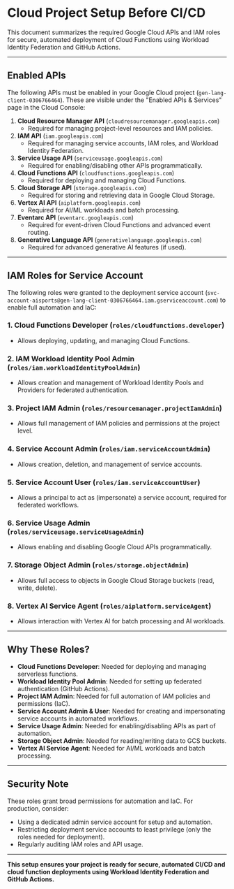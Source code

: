 # Cloud Project Setup Before CI/CD

This document summarizes the required Google Cloud APIs and IAM roles for secure, automated deployment of Cloud Functions using Workload Identity Federation and GitHub Actions.

---

## Enabled APIs

The following APIs must be enabled in your Google Cloud project (`gen-lang-client-0306766464`). These are visible under the "Enabled APIs & Services" page in the Cloud Console:

1. **Cloud Resource Manager API** (`cloudresourcemanager.googleapis.com`)
   - Required for managing project-level resources and IAM policies.
2. **IAM API** (`iam.googleapis.com`)
   - Required for managing service accounts, IAM roles, and Workload Identity Federation.
3. **Service Usage API** (`serviceusage.googleapis.com`)
   - Required for enabling/disabling other APIs programmatically.
4. **Cloud Functions API** (`cloudfunctions.googleapis.com`)
   - Required for deploying and managing Cloud Functions.
5. **Cloud Storage API** (`storage.googleapis.com`)
   - Required for storing and retrieving data in Google Cloud Storage.
6. **Vertex AI API** (`aiplatform.googleapis.com`)
   - Required for AI/ML workloads and batch processing.
7. **Eventarc API** (`eventarc.googleapis.com`)
   - Required for event-driven Cloud Functions and advanced event routing.
8. **Generative Language API** (`generativelanguage.googleapis.com`)
   - Required for advanced generative AI features (if used).

---

## IAM Roles for Service Account

The following roles were granted to the deployment service account (`svc-account-aisports@gen-lang-client-0306766464.iam.gserviceaccount.com`) to enable full automation and IaC:

### 1. **Cloud Functions Developer** (`roles/cloudfunctions.developer`)
- Allows deploying, updating, and managing Cloud Functions.

### 2. **IAM Workload Identity Pool Admin** (`roles/iam.workloadIdentityPoolAdmin`)
- Allows creation and management of Workload Identity Pools and Providers for federated authentication.

### 3. **Project IAM Admin** (`roles/resourcemanager.projectIamAdmin`)
- Allows full management of IAM policies and permissions at the project level.

### 4. **Service Account Admin** (`roles/iam.serviceAccountAdmin`)
- Allows creation, deletion, and management of service accounts.

### 5. **Service Account User** (`roles/iam.serviceAccountUser`)
- Allows a principal to act as (impersonate) a service account, required for federated workflows.

### 6. **Service Usage Admin** (`roles/serviceusage.serviceUsageAdmin`)
- Allows enabling and disabling Google Cloud APIs programmatically.

### 7. **Storage Object Admin** (`roles/storage.objectAdmin`)
- Allows full access to objects in Google Cloud Storage buckets (read, write, delete).

### 8. **Vertex AI Service Agent** (`roles/aiplatform.serviceAgent`)
- Allows interaction with Vertex AI for batch processing and AI workloads.

---

## Why These Roles?
- **Cloud Functions Developer**: Needed for deploying and managing serverless functions.
- **Workload Identity Pool Admin**: Needed for setting up federated authentication (GitHub Actions).
- **Project IAM Admin**: Needed for full automation of IAM policies and permissions (IaC).
- **Service Account Admin & User**: Needed for creating and impersonating service accounts in automated workflows.
- **Service Usage Admin**: Needed for enabling/disabling APIs as part of automation.
- **Storage Object Admin**: Needed for reading/writing data to GCS buckets.
- **Vertex AI Service Agent**: Needed for AI/ML workloads and batch processing.

---

## Security Note
These roles grant broad permissions for automation and IaC. For production, consider:
- Using a dedicated admin service account for setup and automation.
- Restricting deployment service accounts to least privilege (only the roles needed for deployment).
- Regularly auditing IAM roles and API usage.

---

**This setup ensures your project is ready for secure, automated CI/CD and cloud function deployments using Workload Identity Federation and GitHub Actions.**
